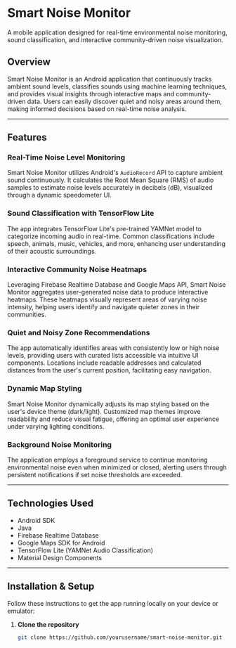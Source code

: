# Smart Noise Monitor

A mobile application designed for real-time environmental noise monitoring, sound classification, and interactive community-driven noise visualization.

## Overview

Smart Noise Monitor is an Android application that continuously tracks ambient sound levels, classifies sounds using machine learning techniques, and provides visual insights through interactive maps and community-driven data. Users can easily discover quiet and noisy areas around them, making informed decisions based on real-time noise analysis.

---

## Features

### Real-Time Noise Level Monitoring

Smart Noise Monitor utilizes Android's `AudioRecord` API to capture ambient sound continuously. It calculates the Root Mean Square (RMS) of audio samples to estimate noise levels accurately in decibels (dB), visualized through a dynamic speedometer UI.

### Sound Classification with TensorFlow Lite

The app integrates TensorFlow Lite's pre-trained YAMNet model to categorize incoming audio in real-time. Common classifications include speech, animals, music, vehicles, and more, enhancing user understanding of their acoustic surroundings.

### Interactive Community Noise Heatmaps

Leveraging Firebase Realtime Database and Google Maps API, Smart Noise Monitor aggregates user-generated noise data to produce interactive heatmaps. These heatmaps visually represent areas of varying noise intensity, helping users identify and navigate quieter zones in their communities.

### Quiet and Noisy Zone Recommendations

The app automatically identifies areas with consistently low or high noise levels, providing users with curated lists accessible via intuitive UI components. Locations include readable addresses and calculated distances from the user's current position, facilitating easy navigation.

### Dynamic Map Styling

Smart Noise Monitor dynamically adjusts its map styling based on the user's device theme (dark/light). Customized map themes improve readability and reduce visual fatigue, offering an optimal user experience under varying lighting conditions.

### Background Noise Monitoring

The application employs a foreground service to continue monitoring environmental noise even when minimized or closed, alerting users through persistent notifications if set noise thresholds are exceeded.

---

## Technologies Used

- Android SDK
- Java
- Firebase Realtime Database
- Google Maps SDK for Android
- TensorFlow Lite (YAMNet Audio Classification)
- Material Design Components

---

## Installation & Setup

Follow these instructions to get the app running locally on your device or emulator:

1. **Clone the repository**
   ```bash
   git clone https://github.com/yourusername/smart-noise-monitor.git
